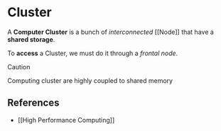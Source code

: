 ---
---

# Cluster

A **Computer Cluster**  is a bunch of *interconnected* [[Node]] that have a **shared storage**.

To **access** a Cluster, we must do it through a *frontal node*.

> [!caution]
> Computing cluster are highly coupled to shared memory





## References

- [[High Performance Computing]]